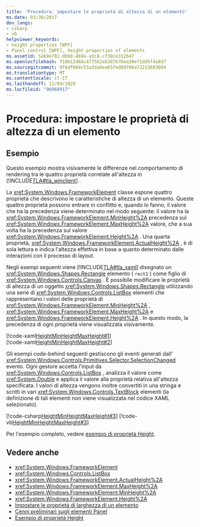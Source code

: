 ```yaml
---
title: 'Procedura: impostare le proprietà di altezza di un elemento'
ms.date: 03/30/2017
dev_langs:
- csharp
- vb
helpviewer_keywords:
- height properties [WPF]
- Panel control [WPF], height properties of elements
ms.assetid: 5ab9e781-dbb8-469a-a3c8-cf38ce312647
ms.openlocfilehash: f18612d66c477562eb387b76ea30e71dd5f4e8d7
ms.sourcegitcommit: 9f6df084c53a3da0ea657ed0d708a72213683084
ms.translationtype: MT
ms.contentlocale: it-IT
ms.lasthandoff: 12/09/2020
ms.locfileid: "96968917"
---
```

# <a name="how-to-set-the-height-properties-of-an-element"></a>Procedura: impostare le proprietà di altezza di un elemento
## <a name="example"></a>Esempio  
 Questo esempio mostra visivamente le differenze nel comportamento di rendering tra le quattro proprietà correlate all'altezza in [!INCLUDE[TLA#tla_winclient](../../../includes/tlasharptla-winclient-md.md)] .  
  
 La <xref:System.Windows.FrameworkElement> classe espone quattro proprietà che descrivono le caratteristiche di altezza di un elemento. Queste quattro proprietà possono entrare in conflitto e, quando lo fanno, il valore che ha la precedenza viene determinato nel modo seguente: il valore ha la <xref:System.Windows.FrameworkElement.MinHeight%2A> precedenza sul <xref:System.Windows.FrameworkElement.MaxHeight%2A> valore, che a sua volta ha la precedenza sul valore <xref:System.Windows.FrameworkElement.Height%2A> . Una quarta proprietà, <xref:System.Windows.FrameworkElement.ActualHeight%2A> , è di sola lettura e indica l'altezza effettiva in base a quanto determinato dalle interazioni con il processo di layout.  
  
 Negli esempi seguenti viene [!INCLUDE[TLA#tla_xaml](../../../includes/tlasharptla-xaml-md.md)] disegnato un <xref:System.Windows.Shapes.Rectangle> elemento ( `rect1` ) come figlio di <xref:System.Windows.Controls.Canvas> . È possibile modificare le proprietà di altezza di un oggetto <xref:System.Windows.Shapes.Rectangle> utilizzando una serie di <xref:System.Windows.Controls.ListBox> elementi che rappresentano i valori delle proprietà di <xref:System.Windows.FrameworkElement.MinHeight%2A> , <xref:System.Windows.FrameworkElement.MaxHeight%2A> e <xref:System.Windows.FrameworkElement.Height%2A> . In questo modo, la precedenza di ogni proprietà viene visualizzata visivamente.  
  
 [!code-xaml[HeightMinHeightMaxHeight#1](~/samples/snippets/csharp/VS_Snippets_Wpf/HeightMinHeightMaxHeight/CSharp/Window1.xaml#1)]  
[!code-xaml[HeightMinHeightMaxHeight#2](~/samples/snippets/csharp/VS_Snippets_Wpf/HeightMinHeightMaxHeight/CSharp/Window1.xaml#2)]  
  
 Gli esempi code-behind seguenti gestiscono gli eventi generati dall' <xref:System.Windows.Controls.Primitives.Selector.SelectionChanged> evento. Ogni gestore accetta l'input da <xref:System.Windows.Controls.ListBox> , analizza il valore come <xref:System.Double> e applica il valore alla proprietà relativa all'altezza specificata. I valori di altezza vengono inoltre convertiti in una stringa e scritti in vari <xref:System.Windows.Controls.TextBlock> elementi (la definizione di tali elementi non viene visualizzata nel codice XAML selezionato).  
  
 [!code-csharp[HeightMinHeightMaxHeight#3](~/samples/snippets/csharp/VS_Snippets_Wpf/HeightMinHeightMaxHeight/CSharp/Window1.xaml.cs#3)]
 [!code-vb[HeightMinHeightMaxHeight#3](~/samples/snippets/visualbasic/VS_Snippets_Wpf/HeightMinHeightMaxHeight/VisualBasic/Window1.xaml.vb#3)]  
  
 Per l'esempio completo, vedere [esempio di proprietà Height](https://github.com/microsoft/WPF-Samples/tree/master/Elements/HeightProperties).  
  
## <a name="see-also"></a>Vedere anche

- <xref:System.Windows.FrameworkElement>
- <xref:System.Windows.Controls.ListBox>
- <xref:System.Windows.FrameworkElement.ActualHeight%2A>
- <xref:System.Windows.FrameworkElement.MaxHeight%2A>
- <xref:System.Windows.FrameworkElement.MinHeight%2A>
- <xref:System.Windows.FrameworkElement.Height%2A>
- [Impostare le proprietà di larghezza di un elemento](how-to-set-the-width-properties-of-an-element.md)
- [Cenni preliminari sugli elementi Panel](panels-overview.md)
- [Esempio di proprietà Height](https://github.com/microsoft/WPF-Samples/tree/master/Elements/HeightProperties)
